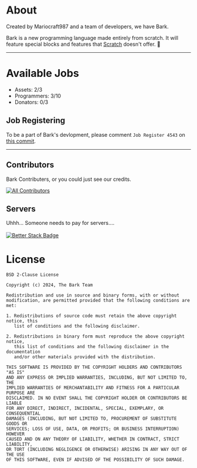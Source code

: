 # About
Created by Mariocraft987 and a team of developers, we have Bark.

Bark is a new programming language made entirely from scratch. It will feature special blocks and features that <a href="https://scratch.mit.edu">Scratch</a> doesn't offer. &#128054;
<hr>

# Available Jobs
- Assets: 2/3<br/>
- Programmers: 3/10<br/>
- Donators: 0/3<br/>
## Job Registering
To be a part of Bark's devlopment, please comment `Job Register 4543` on <a href="https://github.com/Mariocraft987/bark.github.io/commit/5644df6ebc5aa7ea7b611141a265ff7c17712c5e">this commit</a>.

<hr>

## Contributors
Bark Contributers, or you could just see our credits.

<!-- ALL-CONTRIBUTORS-LIST:START - Do not remove or modify this section -->
<!-- prettier-ignore-start -->
<!-- markdownlint-disable -->
[![All Contributors](https://img.shields.io/github/all-contributors/Mariocraft987/Bark.github.io?color=70400c&style=flat-square)](#contributors)
<!-- markdownlint-restore -->
<!-- prettier-ignore-end -->

<!-- ALL-CONTRIBUTORS-LIST:END -->

## Servers
Uhhh... Someone needs to pay for servers....
<br/><br/>
[![Better Stack Badge](https://uptime.betterstack.com/status-badges/v3/monitor/10x1r.svg)](https://uptime.betterstack.com/?utm_source=status_badge)

# License

```
BSD 2-Clause License

Copyright (c) 2024, The Bark Team

Redistribution and use in source and binary forms, with or without
modification, are permitted provided that the following conditions are met:

1. Redistributions of source code must retain the above copyright notice, this
   list of conditions and the following disclaimer.

2. Redistributions in binary form must reproduce the above copyright notice,
   this list of conditions and the following disclaimer in the documentation
   and/or other materials provided with the distribution.

THIS SOFTWARE IS PROVIDED BY THE COPYRIGHT HOLDERS AND CONTRIBUTORS "AS IS"
AND ANY EXPRESS OR IMPLIED WARRANTIES, INCLUDING, BUT NOT LIMITED TO, THE
IMPLIED WARRANTIES OF MERCHANTABILITY AND FITNESS FOR A PARTICULAR PURPOSE ARE
DISCLAIMED. IN NO EVENT SHALL THE COPYRIGHT HOLDER OR CONTRIBUTORS BE LIABLE
FOR ANY DIRECT, INDIRECT, INCIDENTAL, SPECIAL, EXEMPLARY, OR CONSEQUENTIAL
DAMAGES (INCLUDING, BUT NOT LIMITED TO, PROCUREMENT OF SUBSTITUTE GOODS OR
SERVICES; LOSS OF USE, DATA, OR PROFITS; OR BUSINESS INTERRUPTION) HOWEVER
CAUSED AND ON ANY THEORY OF LIABILITY, WHETHER IN CONTRACT, STRICT LIABILITY,
OR TORT (INCLUDING NEGLIGENCE OR OTHERWISE) ARISING IN ANY WAY OUT OF THE USE
OF THIS SOFTWARE, EVEN IF ADVISED OF THE POSSIBILITY OF SUCH DAMAGE.
```

<!-- bark is not affiliated of scratch or turbowarp nor penguin mod and all credit goes to these founding orginizations and not any content should be used with permission,
please is they are created YET check out our terms of use and private policy --!>

